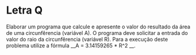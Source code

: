 # Letra Q

Elaborar um programa que calcule e apresente o valor do resultado da área de uma circunfêrencia (variável A). O programa deve solicitar a entrada do valor do raio da circunfêrencia (variável R). Para a execução deste problema utilize a fórmula __A = 3.14159265 * R^2 __.